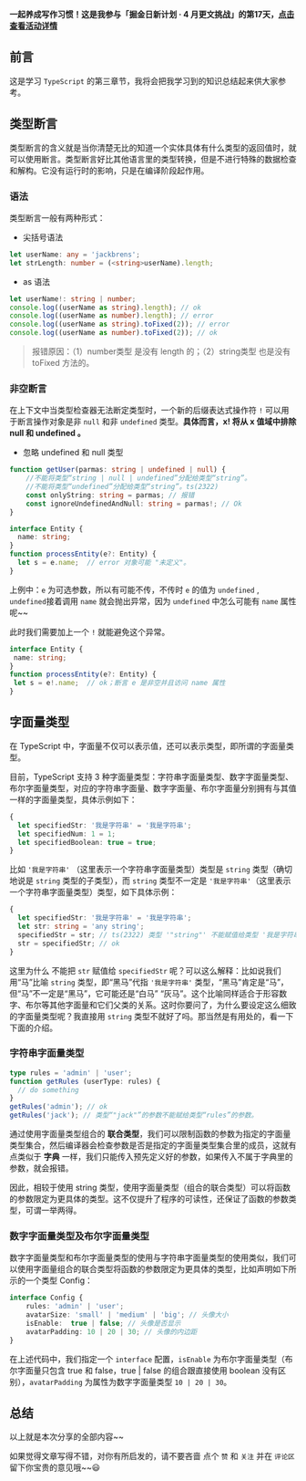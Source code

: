 **一起养成写作习惯！这是我参与「掘金日新计划 · 4 月更文挑战」的第17天，[点击查看活动详情](https://juejin.cn/post/7080800226365145118)**



## 前言

这是学习 `TypeScript` 的第三章节，我将会把我学习到的知识总结起来供大家参考。



## 类型断言

类型断言的含义就是当你清楚无比的知道一个实体具体有什么类型的返回值时，就可以使用断言。类型断言好比其他语言里的类型转换，但是不进行特殊的数据检查和解构。它没有运行时的影响，只是在编译阶段起作用。

### 语法

类型断言一般有两种形式：

- 尖括号语法

```typescript
let userName: any = 'jackbrens';
let strLength: number = (<string>userName).length;
```

- as 语法

```typescript
let userName!: string | number;
console.log((userName as string).length); // ok
console.log((userName as number).length); // error
console.log((userName as string).toFixed(2)); // error
console.log((userName as number).toFixed(2)); // ok
```

> 报错原因：（1）number类型 是没有 length 的；（2）string类型 也是没有 toFixed 方法的。



### 非空断言

在上下文中当类型检查器无法断定类型时，一个新的后缀表达式操作符 `!` 可以用于断言操作对象是非 `null` 和非 `undefined` 类型。**具体而言，x! 将从 x 值域中排除 null 和 undefined 。**

- 忽略 undefined 和 null 类型

```typescript
function getUser(parmas: string | undefined | null) {
    //不能将类型“string | null | undefined”分配给类型“string”。
	//不能将类型“undefined”分配给类型“string”。ts(2322)
    const onlyString: string = parmas; // 报错
    const ignoreUndefinedAndNull: string = parmas!; // Ok
}
```



```typescript
interface Entity {
  name: string;
}
function processEntity(e?: Entity) {
  let s = e.name;  // error 对象可能 "未定义"。
}
```

上例中：`e` 为可选参数，所以有可能不传，不传时 `e` 的值为 `undefined` , `undefined`接着调用 `name` 就会抛出异常，因为 `undefined` 中怎么可能有 `name` 属性呢~~

此时我们需要加上一个 `!` 就能避免这个异常。

 ```typescript
interface Entity {
  name: string;
}
function processEntity(e?: Entity) {
  let s = e!.name;  // ok；断言 e 是非空并且访问 name 属性
}
 ```



## 字面量类型

在 TypeScript 中，字面量不仅可以表示值，还可以表示类型，即所谓的字面量类型。

目前，TypeScript 支持 3 种字面量类型：字符串字面量类型、数字字面量类型、布尔字面量类型，对应的字符串字面量、数字字面量、布尔字面量分别拥有与其值一样的字面量类型，具体示例如下：

```typescript
{
  let specifiedStr: '我是字符串' = '我是字符串';
  let specifiedNum: 1 = 1;
  let specifiedBoolean: true = true;
}
```

比如 `'我是字符串'` （这里表示一个字符串字面量类型）类型是 `string` 类型（确切地说是 `string` 类型的子类型），而 `string` 类型不一定是 `'我是字符串'`（这里表示一个字符串字面量类型）类型，如下具体示例：

```typescript
{
  let specifiedStr: '我是字符串' = '我是字符串';
  let str: string = 'any string';
  specifiedStr = str; // ts(2322) 类型 '"string"' 不能赋值给类型 '我是字符串'
  str = specifiedStr; // ok 
}
```

这里为什么 不能把 `str` 赋值给 `specifiedStr` 呢？可以这么解释：比如说我们用“马”比喻 `string` 类型，即“黑马”代指 `'我是字符串'` 类型，“黑马”肯定是“马”，但“马”不一定是“黑马”，它可能还是“白马” “灰马”。这个比喻同样适合于形容数字、布尔等其他字面量和它们父类的关系。这时你要问了，为什么要设定这么细致的字面量类型呢？我直接用 `string` 类型不就好了吗。那当然是有用处的，看一下下面的介绍。



### 字符串字面量类型

```typescript
type rules = 'admin' | 'user';
function getRules (userType: rules) {
  // do something
}
getRules('admin'); // ok
getRules('jack'); // 类型“"jack"”的参数不能赋给类型“rules”的参数。
```

通过使用字面量类型组合的 **联合类型**，我们可以限制函数的参数为指定的字面量类型集合，然后编译器会检查参数是否是指定的字面量类型集合里的成员，这就有点类似于 **字典** 一样，我们只能传入预先定义好的参数，如果传入不属于字典里的参数，就会报错。

因此，相较于使用 string 类型，使用字面量类型（组合的联合类型）可以将函数的参数限定为更具体的类型。这不仅提升了程序的可读性，还保证了函数的参数类型，可谓一举两得。



### 数字字面量类型及布尔字面量类型

数字字面量类型和布尔字面量类型的使用与字符串字面量类型的使用类似，我们可以使用字面量组合的联合类型将函数的参数限定为更具体的类型，比如声明如下所示的一个类型 Config：

```typescript
interface Config {
    rules: 'admin' | 'user';
    avatarSize: 'small' | 'medium' | 'big'; // 头像大小
    isEnable:  true | false; // 头像是否显示
    avatarPadding: 10 | 20 | 30; // 头像的内边距
}
```

在上述代码中，我们指定一个 `interface` 配置，`isEnable` 为布尔字面量类型（布尔字面量只包含 true 和 false，true | false 的组合跟直接使用 boolean 没有区别），`avatarPadding` 为属性为数字字面量类型 `10 | 20 | 30`。



## 总结

以上就是本次分享的全部内容~~

如果觉得文章写得不错，对你有所启发的，请不要吝啬 点个 `赞` 和 `关注` 并在 `评论区` 留下你宝贵的意见哦~~😃

